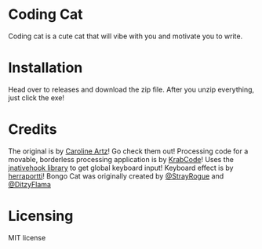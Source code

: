 # Coding Cat
Coding cat is a cute cat that will vibe with you and motivate you to write.
# Installation
Head over to releases and download the zip file. After you unzip everything, just click the exe!
# Credits
The original is by [Caroline Artz](https://twitter.com/carolineartz?lang)! Go check them out!
Processing code for a movable, borderless processing application is by [KrabCode](https://gist.github.com/KrabCode/5ca9698e5f8b141c112123f286a54a2b)!
Uses the [jnativehook library](https://github.com/kwhat/jnativehook) to get global keyboard input!
Keyboard effect is by [herraportti](https://freesound.org/people/herraportti/sounds/436667/)!
Bongo Cat was originally created by [@StrayRogue](https://twitter.com/StrayRogue) and [@DitzyFlama](https://twitter.com/DitzyFlama)
# Licensing 
MIT license

